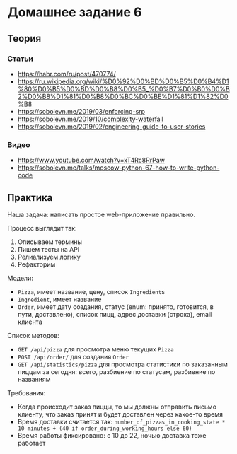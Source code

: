 # Домашнее задание 6

## Теория

### Статьи

- https://habr.com/ru/post/470774/
- https://ru.wikipedia.org/wiki/%D0%92%D0%BD%D0%B5%D0%B4%D1%80%D0%B5%D0%BD%D0%B8%D0%B5_%D0%B7%D0%B0%D0%B2%D0%B8%D1%81%D0%B8%D0%BC%D0%BE%D1%81%D1%82%D0%B8
- https://sobolevn.me/2019/03/enforcing-srp
- https://sobolevn.me/2019/10/complexity-waterfall
- https://sobolevn.me/2019/02/engineering-guide-to-user-stories

### Видео

- https://www.youtube.com/watch?v=xT4Rc8RrPaw
- https://sobolevn.me/talks/moscow-python-67-how-to-write-python-code


## Практика

Наша задача: написать простое web-приложение правильно.

Процесс выглядит так:

1. Описываем термины
2. Пишем тесты на API
3. Релиализуем логику
4. Рефакторим

Модели:

- `Pizza`, имеет название, цену, список `Ingredient`s
- `Ingredient`, имеет название
- `Order`, имеет дату создания, статус (enum: принято, готовится, в пути, доставлено), список пицц, адрес доставки (строка), email клиента

Список методов:

- `GET /api/pizza` для просмотра меню текущих `Pizza`
- `POST /api/order/` для создания `Order`
- `GET /api/statistics/pizza` для просмотра статистики по заказанным пиццам за сегодня: всего, разбиение по статусам, разбиение по названиям

Требования:

- Когда происходит заказ пиццы, то мы должны отправить письмо клиенту, что заказ принят и будет доставлен через какое-то время
- Время доставки считается так: `number_of_pizzas_in_cooking_state * 10 minutes + (40 if order_during_working_hours else 60)`
- Время работы фиксировано: с 10 до 22, ночью доставка тоже работает
